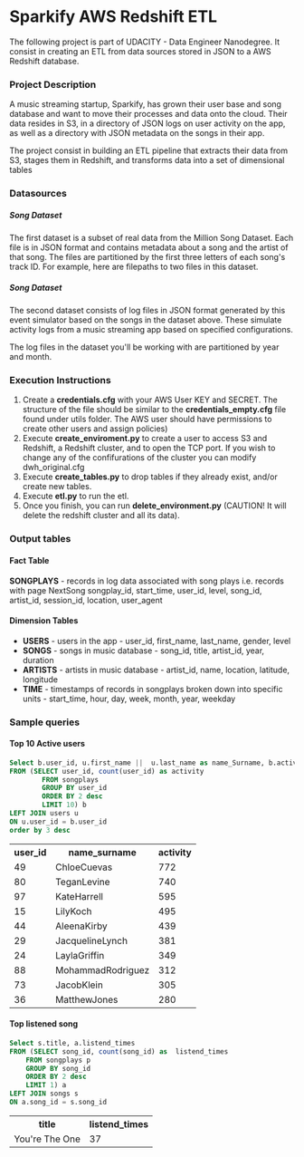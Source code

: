 # Sparkify AWS Redshift ETL

The following project is part of UDACITY - Data Engineer Nanodegree. It consist in creating an ETL from data sources stored in JSON to a AWS Redshift database. 


### Project Description

A music streaming startup, Sparkify, has grown their user base and song database and want to move their processes and data onto the cloud. Their data resides in S3, in a directory of JSON logs on user activity on the app, as well as a directory with JSON metadata on the songs in their app.

The project consist in building an ETL pipeline that extracts their data from S3, stages them in Redshift, and transforms data into a set of dimensional tables

### Datasources

##### Song Dataset
The first dataset is a subset of real data from the Million Song Dataset. Each file is in JSON format and contains metadata about a song and the artist of that song. The files are partitioned by the first three letters of each song's track ID. For example, here are filepaths to two files in this dataset.

##### Song Dataset
The second dataset consists of log files in JSON format generated by this event simulator based on the songs in the dataset above. These simulate activity logs from a music streaming app based on specified configurations.

The log files in the dataset you'll be working with are partitioned by year and month.


### Execution Instructions

1. Create a **credentials.cfg** with your AWS User KEY and SECRET. The structure of the file should be similar to the **credentials_empty.cfg** file found under utils folder. The AWS user should have permissions to create other users and assign policies) 
2. Execute **create_enviroment.py** to create a user to access S3 and Redshift, a Redshift cluster, and to open the TCP port. If you wish to change any of the confifurations of the cluster you can modify dwh_original.cfg
3. Execute **create_tables.py** to drop tables if they already exist, and/or create new tables.
4. Execute **etl.py** to run the etl.
5. Once you finish, you can run **delete_environment.py** (CAUTION! It will delete the redshift cluster and all its data).


### Output tables

#### Fact Table
 
**SONGPLAYS** - records in log data associated with song plays i.e. records with page NextSong
songplay_id, start_time, user_id, level, song_id, artist_id, session_id, location, user_agent

#### Dimension Tables

- **USERS** - users in the app - user_id, first_name, last_name, gender, level
- **SONGS**  - songs in music database - song_id, title, artist_id, year, duration
- **ARTISTS** - artists in music database - artist_id, name, location, latitude, longitude
- **TIME** - timestamps of records in songplays broken down into specific units - start_time, hour, day, week, month, year, weekday

### Sample queries

#### Top 10  Active users
```sql
Select b.user_id, u.first_name ||  u.last_name as name_Surname, b.activity
FROM (SELECT user_id, count(user_id) as activity  
        FROM songplays 
        GROUP BY user_id 
        ORDER BY 2 desc
        LIMIT 10) b
LEFT JOIN users u
ON u.user_id = b.user_id
order by 3 desc
```
<table>
    <tr>
        <th>user_id</th>
        <th>name_surname</th>
        <th>activity</th>
    </tr>
    <tr>
        <td>49</td>
        <td>ChloeCuevas</td>
        <td>772</td>
    </tr>
    <tr>
        <td>80</td>
        <td>TeganLevine</td>
        <td>740</td>
    </tr>
    <tr>
        <td>97</td>
        <td>KateHarrell</td>
        <td>595</td>
    </tr>
    <tr>
        <td>15</td>
        <td>LilyKoch</td>
        <td>495</td>
    </tr>
    <tr>
        <td>44</td>
        <td>AleenaKirby</td>
        <td>439</td>
    </tr>
    <tr>
        <td>29</td>
        <td>JacquelineLynch</td>
        <td>381</td>
    </tr>
    <tr>
        <td>24</td>
        <td>LaylaGriffin</td>
        <td>349</td>
    </tr>
    <tr>
        <td>88</td>
        <td>MohammadRodriguez</td>
        <td>312</td>
    </tr>
    <tr>
        <td>73</td>
        <td>JacobKlein</td>
        <td>305</td>
    </tr>
    <tr>
        <td>36</td>
        <td>MatthewJones</td>
        <td>280</td>
    </tr>
</table>

#### Top listened song
```sql
Select s.title, a.listend_times
FROM (SELECT song_id, count(song_id) as  listend_times  
    FROM songplays p
    GROUP BY song_id 
    ORDER BY 2 desc
    LIMIT 1) a
LEFT JOIN songs s
ON a.song_id = s.song_id
```
<table>
    <tr>
        <th>title</th>
        <th>listend_times</th>
    </tr>
    <tr>
        <td>You&#x27;re The One</td>
        <td>37</td>
    </tr>
</table>